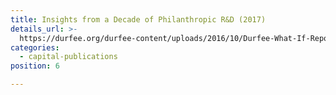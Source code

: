 ```yaml
---
title: Insights from a Decade of Philanthropic R&D (2017)
details_url: >-
  https://durfee.org/durfee-content/uploads/2016/10/Durfee-What-If-Report-FINAL.pdf
categories:
  - capital-publications
position: 6

---
```

